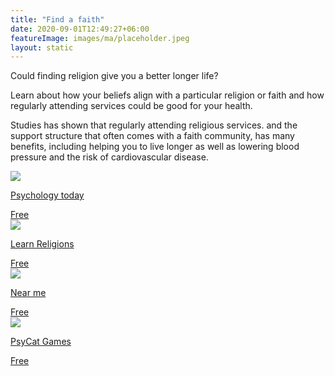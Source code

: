```yaml
---
title: "Find a faith"
date: 2020-09-01T12:49:27+06:00
featureImage: images/ma/placeholder.jpeg
layout: static
---
```


Could finding religion give you a better longer life?

Learn about how your beliefs align with a particular religion or faith and how regularly attending services could be good for your health.

Studies has shown that regularly attending religious services. and the support structure that often comes with a faith community, has many benefits, including helping you to live longer as well as lowering blood pressure and the risk of cardiovascular disease.

<a class="ma-link" href="https://www.psychologytoday.com/us/blog/supersurvivors/201809/is-religion-good-or-bad-us"><div class="ma-card ma-card-Community"><div class="ma-icon"><img src ="/images/icon-check.png"/></div><div class="ma-name"><p>Psychology today</p></div><div class="ma-paid-text"><span>Free</span></div></div></a><a class="ma-link" href="https://www.learnreligions.com/"><div class="ma-card ma-card-Community"><div class="ma-icon"><img src ="/images/icon-check.png"/></div><div class="ma-name"><p>Learn Religions</p></div><div class="ma-paid-text"><span>Free</span></div></div></a><a class="ma-link" href="https://near-me.store/en/religious-centers-near-me"><div class="ma-card ma-card-Community"><div class="ma-icon"><img src ="/images/icon-check.png"/></div><div class="ma-name"><p>Near me</p></div><div class="ma-paid-text"><span>Free</span></div></div></a><a class="ma-link" href="https://psycatgames.com/quiz/what-is-my-religion/"><div class="ma-card ma-card-Community"><div class="ma-icon"><img src ="/images/icon-check.png"/></div><div class="ma-name"><p>PsyCat Games</p></div><div class="ma-paid-text"><span>Free</span></div></div></a>  

<br/><br/>






